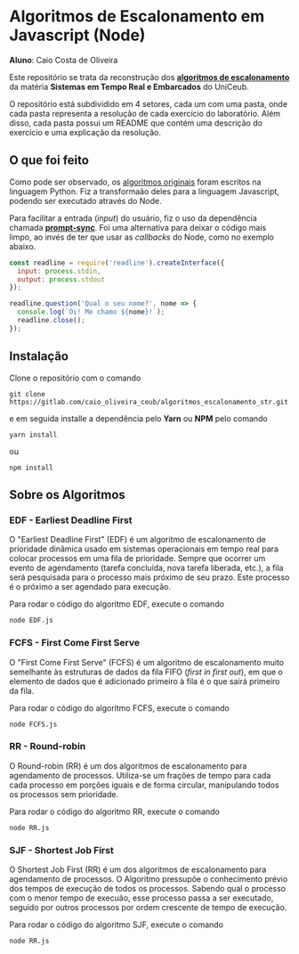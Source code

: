 # Algoritmos de Escalonamento em Javascript (Node)

**Aluno**: Caio Costa de Oliveira

Este repositório se trata da reconstrução dos [**algoritmos de escalonamento**](https://dev.educatux.com.br/uniceub/str/-/tree/master/algoritmos_de_escalonamento) da matéria **Sistemas em Tempo Real e Embarcados** do UniCeub.

O repositório está subdividido em 4 setores, cada um com uma pasta, onde cada pasta representa a resolução de cada exercício do laboratório. Além disso, cada pasta possui um README que contém uma descrição do exercício e uma explicação da resolução.

## O que foi feito

Como pode ser observado, os [algoritmos originais](https://dev.educatux.com.br/uniceub/str/-/tree/master/algoritmos_de_escalonamento) foram escritos na linguagem Python. Fiz a transformaão deles para a linguagem Javascript, podendo ser executado através do Node.

Para facilitar a entrada (*input*) do usuário, fiz o uso da dependência chamada [**prompt-sync**](https://github.com/heapwolf/prompt-sync). Foi uma alternativa para deixar o código mais limpo, ao invés de ter que usar as *callbacks* do Node, como no exemplo abaixo.

~~~javascript
const readline = require('readline').createInterface({
  input: process.stdin,
  output: process.stdout
});

readline.question('Qual o seu nome?', nome => {
  console.log(`Oi! Me chamo ${nome}!`);
  readline.close();
});
~~~

## Instalação

Clone o repositório com o comando 
~~~shell
git clone https://gitlab.com/caio_oliveira_ceub/algoritmos_escalonamento_str.git
~~~

e em seguida installe a dependência  pelo **Yarn** ou **NPM** pelo comando

~~~shell
yarn install
~~~
ou 
~~~shell
npm install
~~~

## Sobre os Algoritmos


### EDF - Earliest Deadline First

O "Earliest Deadline First" (EDF) é um algoritmo de escalonamento de prioridade dinâmica usado em sistemas operacionais em tempo real para colocar processos em uma fila de prioridade. Sempre que ocorrer um evento de agendamento (tarefa concluída, nova tarefa liberada, etc.), a fila será pesquisada para o processo mais próximo de seu prazo. Este processo é o próximo a ser agendado para execução.

Para rodar o código do algoritmo EDF, execute o comando
~~~shell
node EDF.js
~~~

### FCFS - First Come First Serve

O "First Come First Serve" (FCFS) é um algoritmo de escalonamento muito semelhante às estruturas de dados da fila FIFO (*first in first out*), em que o elemento de dados que é adicionado primeiro à fila é o que sairá primeiro da fila.


Para rodar o código do algoritmo FCFS, execute o comando
~~~shell
node FCFS.js
~~~

### RR - Round-robin

O Round-robin (RR) é um dos algoritmos de escalonamento para agendamento de processos. Utiliza-se um frações de tempo para cada cada processo em porções iguais e de forma circular, manipulando todos os processos sem prioridade.

Para rodar o código do algoritmo RR, execute o comando
~~~shell
node RR.js
~~~

### SJF - Shortest Job First

O Shortest Job First (RR) é um dos algoritmos de escalonamento para agendamento de processos. O Algoritmo pressupõe o conhecimento prévio dos tempos de execução de todos os processos. Sabendo qual o processo com o menor tempo de execuão, esse processo passa a ser executado, seguido por outros processos por ordem crescente de tempo de execução.

Para rodar o código do algoritmo SJF, execute o comando
~~~shell
node RR.js
~~~